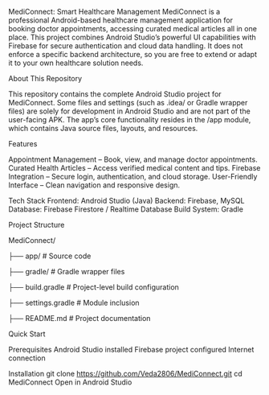 MediConnect: Smart Healthcare Management
MediConnect is a professional Android-based healthcare management application for booking doctor appointments, accessing curated medical articles  all in one place.
This project combines Android Studio’s powerful UI capabilities with Firebase for secure authentication and cloud data handling. It does not enforce a specific backend architecture, so you are free to extend or adapt it to your own healthcare solution needs.

About This Repository

This repository contains the complete Android Studio project for MediConnect.
Some files and settings (such as .idea/ or Gradle wrapper files) are solely for development in Android Studio and are not part of the user-facing APK.
The app’s core functionality resides in the /app module, which contains Java source files, layouts, and resources.

Features

Appointment Management – Book, view, and manage doctor appointments.
Curated Health Articles – Access verified medical content and tips.
Firebase Integration – Secure login, authentication, and cloud storage.
User-Friendly Interface – Clean navigation and responsive design.

Tech Stack
Frontend: Android Studio (Java)
Backend: Firebase, MySQL
Database: Firebase Firestore / Realtime Database
Build System: Gradle

Project Structure


MediConnect/

├── app/                 # Source code

├── gradle/              # Gradle wrapper files

├── build.gradle         # Project-level build configuration

├── settings.gradle      # Module inclusion

├── README.md            # Project documentation

Quick Start

Prerequisites
Android Studio installed
Firebase project configured
Internet connection


Installation
git clone https://github.com/Veda2806/MediConnect.git
cd MediConnect
Open in Android Studio
